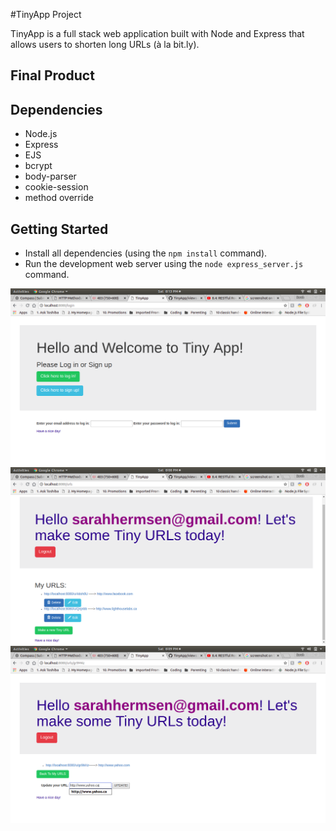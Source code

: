#TinyApp Project

TinyApp is a full stack web application built with Node and Express that allows users to shorten long URLs (à la bit.ly).

## Final Product


## Dependencies

- Node.js
- Express
- EJS
- bcrypt
- body-parser
- cookie-session
- method override

## Getting Started

- Install all dependencies (using the `npm install` command).
- Run the development web server using the `node express_server.js` command.

!["Screenshot of login page"](https://github.com/HypnoMama/TinyApp/blob/master/docs/login-page.png?raw=true)
!["Screenshot of URLs page"](https://github.com/HypnoMama/TinyApp/blob/master/docs/urls-page.png?raw=true)
!["Screenshot of edit page"](https://github.com/HypnoMama/TinyApp/blob/master/docs/edit-page.png?raw=true)